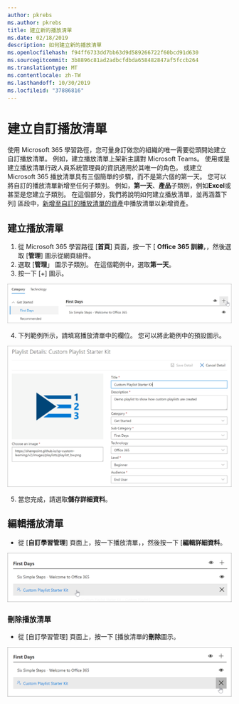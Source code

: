 ```yaml
---
author: pkrebs
ms.author: pkrebs
title: 建立新的播放清單
ms.date: 02/18/2019
description: 如何建立新的播放清單
ms.openlocfilehash: f94ff6733dd7bb63d9d589266722f60bcd91d630
ms.sourcegitcommit: 3b8896c81ad2adbcfdbda658482847af5fccb264
ms.translationtype: MT
ms.contentlocale: zh-TW
ms.lasthandoff: 10/30/2019
ms.locfileid: "37886816"
---
```

# <a name="create-a-custom-playlist"></a>建立自訂播放清單

使用 Microsoft 365 學習路徑，您可量身訂做您的組織的唯一需要從頭開始建立自訂播放清單。 例如，建立播放清單上架新主講對 Microsoft Teams。 使用或是建立播放清單行政人員系統管理員的資訊適用於其唯一的角色。 或建立 Microsoft 365 播放清單具有三個簡單的步驟，而不是第六個的第一天。 您可以將自訂的播放清單新增至任何子類別。 例如，**第一天**、**產品**子類別，例如**Excel**或甚至是您建立子類別。 在這個部分，我們將說明如何建立播放清單，並再涵蓋下列] 區段中，[新增至自訂的播放清單的資產](custom_addassets.md)中播放清單以新增資產。

## <a name="create-a-playlist"></a>建立播放清單 

1. 從 Microsoft 365 學習路徑 [**首頁**] 頁面，按一下 [ **Office 365 訓練**，，然後選取 [**管理**] 圖示從網頁組件。 
2. 選取 [**管理**」 圖示子類別。 在這個範例中，選取**第一天**。  
3. 按一下 [+] 圖示。  

![cg newplaylistbtn.png](media/cg-newplaylistbtn.png)

4.  下列範例所示，請填寫播放清單中的欄位。 您可以將此範例中的預設圖示。 

![cg newplaylistdetails.png](media/cg-newplaylistdetails.png)

5.  當您完成，請選取**儲存詳細資料**。 

## <a name="edit-a-playlist"></a>編輯播放清單

- 從 [**自訂學習管理**] 頁面上，按一下播放清單，，然後按一下 [**編輯詳細資料**。  

![cg editplaylist.png](media/cg-editplaylist.png)

### <a name="delete-a-playlist"></a>刪除播放清單

- 從 [自訂學習管理] 頁面上，按一下 [播放清單的**刪除**圖示。  

![cg deleteplaylist.png](media/cg-deleteplaylist.png)